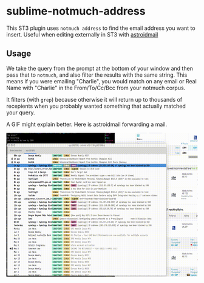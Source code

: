# sublime-notmuch-address #

This ST3 plugin uses `notmuch address` to find the email address you want to insert. Useful when editing externally in ST3 with [astroidmail](https://astroidmail.github.io/)

## Usage ##

We take the query from the prompt at the bottom of your window and then pass that to `notmuch`, and also filter the results with the same string. This means if you were emailing "Charlie", you would match on any email or Real Name with "Charlie" in the From/To/Cc/Bcc from your notmuch corpus.

It filters (with `grep`) because otherwise it will return up to thousands of recepients when you probably wanted something that actually matched your query.

A GIF might explain better. Here is astroidmail forwarding a mail.

![](screencast.gif)

